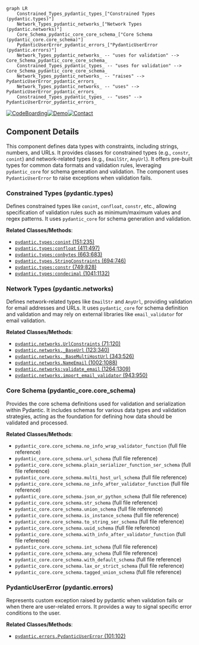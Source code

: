 ```mermaid
graph LR
    Constrained_Types_pydantic_types_["Constrained Types (pydantic.types)"]
    Network_Types_pydantic_networks_["Network Types (pydantic.networks)"]
    Core_Schema_pydantic_core_core_schema_["Core Schema (pydantic_core.core_schema)"]
    PydanticUserError_pydantic_errors_["PydanticUserError (pydantic.errors)"]
    Network_Types_pydantic_networks_ -- "uses for validation" --> Core_Schema_pydantic_core_core_schema_
    Constrained_Types_pydantic_types_ -- "uses for validation" --> Core_Schema_pydantic_core_core_schema_
    Network_Types_pydantic_networks_ -- "raises" --> PydanticUserError_pydantic_errors_
    Network_Types_pydantic_networks_ -- "uses" --> PydanticUserError_pydantic_errors_
    Constrained_Types_pydantic_types_ -- "uses" --> PydanticUserError_pydantic_errors_
```
[![CodeBoarding](https://img.shields.io/badge/Generated%20by-CodeBoarding-9cf?style=flat-square)](https://github.com/CodeBoarding/GeneratedOnBoardings)[![Demo](https://img.shields.io/badge/Try%20our-Demo-blue?style=flat-square)](https://www.codeboarding.org/demo)[![Contact](https://img.shields.io/badge/Contact%20us%20-%20codeboarding@gmail.com-lightgrey?style=flat-square)](mailto:codeboarding@gmail.com)

## Component Details

This component defines data types with constraints, including strings, numbers, and URLs. It provides classes for constrained types (e.g., `constr`, `conint`) and network-related types (e.g., `EmailStr`, `AnyUrl`). It offers pre-built types for common data formats and validation rules, leveraging `pydantic_core` for schema generation and validation. The component uses `PydanticUserError` to raise exceptions when validation fails.

### Constrained Types (pydantic.types)
Defines constrained types like `conint`, `confloat`, `constr`, etc., allowing specification of validation rules such as minimum/maximum values and regex patterns. It uses `pydantic_core` for schema generation and validation.


**Related Classes/Methods**:

- <a href="https://github.com/pydantic/pydantic/blob/master/pydantic/types.py#L151-L235" target="_blank" rel="noopener noreferrer">`pydantic.types:conint` (151:235)</a>
- <a href="https://github.com/pydantic/pydantic/blob/master/pydantic/types.py#L411-L497" target="_blank" rel="noopener noreferrer">`pydantic.types:confloat` (411:497)</a>
- <a href="https://github.com/pydantic/pydantic/blob/master/pydantic/types.py#L663-L683" target="_blank" rel="noopener noreferrer">`pydantic.types:conbytes` (663:683)</a>
- <a href="https://github.com/pydantic/pydantic/blob/master/pydantic/types.py#L694-L746" target="_blank" rel="noopener noreferrer">`pydantic.types.StringConstraints` (694:746)</a>
- <a href="https://github.com/pydantic/pydantic/blob/master/pydantic/types.py#L749-L828" target="_blank" rel="noopener noreferrer">`pydantic.types:constr` (749:828)</a>
- <a href="https://github.com/pydantic/pydantic/blob/master/pydantic/types.py#L1041-L1132" target="_blank" rel="noopener noreferrer">`pydantic.types:condecimal` (1041:1132)</a>


### Network Types (pydantic.networks)
Defines network-related types like `EmailStr` and `AnyUrl`, providing validation for email addresses and URLs. It uses `pydantic_core` for schema definition and validation and may rely on external libraries like `email_validator` for email validation.


**Related Classes/Methods**:

- <a href="https://github.com/pydantic/pydantic/blob/master/pydantic/networks.py#L71-L120" target="_blank" rel="noopener noreferrer">`pydantic.networks.UrlConstraints` (71:120)</a>
- <a href="https://github.com/pydantic/pydantic/blob/master/pydantic/networks.py#L123-L340" target="_blank" rel="noopener noreferrer">`pydantic.networks._BaseUrl` (123:340)</a>
- <a href="https://github.com/pydantic/pydantic/blob/master/pydantic/networks.py#L343-L526" target="_blank" rel="noopener noreferrer">`pydantic.networks._BaseMultiHostUrl` (343:526)</a>
- <a href="https://github.com/pydantic/pydantic/blob/master/pydantic/networks.py#L1002-L1088" target="_blank" rel="noopener noreferrer">`pydantic.networks.NameEmail` (1002:1088)</a>
- <a href="https://github.com/pydantic/pydantic/blob/master/pydantic/networks.py#L1264-L1309" target="_blank" rel="noopener noreferrer">`pydantic.networks:validate_email` (1264:1309)</a>
- <a href="https://github.com/pydantic/pydantic/blob/master/pydantic/networks.py#L943-L950" target="_blank" rel="noopener noreferrer">`pydantic.networks.import_email_validator` (943:950)</a>


### Core Schema (pydantic_core.core_schema)
Provides the core schema definitions used for validation and serialization within Pydantic. It includes schemas for various data types and validation strategies, acting as the foundation for defining how data should be validated and processed.


**Related Classes/Methods**:

- `pydantic_core.core_schema.no_info_wrap_validator_function` (full file reference)
- `pydantic_core.core_schema.url_schema` (full file reference)
- `pydantic_core.core_schema.plain_serializer_function_ser_schema` (full file reference)
- `pydantic_core.core_schema.multi_host_url_schema` (full file reference)
- `pydantic_core.core_schema.no_info_after_validator_function` (full file reference)
- `pydantic_core.core_schema.json_or_python_schema` (full file reference)
- `pydantic_core.core_schema.str_schema` (full file reference)
- `pydantic_core.core_schema.union_schema` (full file reference)
- `pydantic_core.core_schema.is_instance_schema` (full file reference)
- `pydantic_core.core_schema.to_string_ser_schema` (full file reference)
- `pydantic_core.core_schema.uuid_schema` (full file reference)
- `pydantic_core.core_schema.with_info_after_validator_function` (full file reference)
- `pydantic_core.core_schema.int_schema` (full file reference)
- `pydantic_core.core_schema.any_schema` (full file reference)
- `pydantic_core.core_schema.with_default_schema` (full file reference)
- `pydantic_core.core_schema.lax_or_strict_schema` (full file reference)
- `pydantic_core.core_schema.tagged_union_schema` (full file reference)


### PydanticUserError (pydantic.errors)
Represents custom exception raised by pydantic when validation fails or when there are user-related errors. It provides a way to signal specific error conditions to the user.


**Related Classes/Methods**:

- <a href="https://github.com/pydantic/pydantic/blob/master/pydantic/errors.py#L101-L102" target="_blank" rel="noopener noreferrer">`pydantic.errors.PydanticUserError` (101:102)</a>